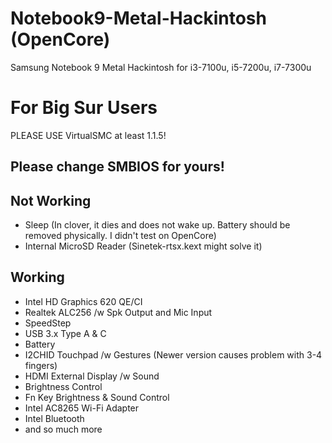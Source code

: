 # Notebook9-Metal-Hackintosh (OpenCore)
Samsung Notebook 9 Metal Hackintosh
for i3-7100u, i5-7200u, i7-7300u

# For Big Sur Users

PLEASE USE VirtualSMC at least 1.1.5!

## Please change SMBIOS for yours!

## Not Working

- Sleep (In clover, it dies and does not wake up. Battery should be removed physically. I didn't test on OpenCore)
- Internal MicroSD Reader (Sinetek-rtsx.kext might solve it)

## Working

- Intel HD Graphics 620 QE/CI
- Realtek ALC256 /w Spk Output and Mic Input
- SpeedStep
- USB 3.x Type A & C
- Battery
- I2CHID Touchpad /w Gestures (Newer version causes problem with 3-4 fingers)
- HDMI External Display /w Sound
- Brightness Control
- Fn Key Brightness & Sound Control
- Intel AC8265 Wi-Fi Adapter
- Intel Bluetooth
- and so much more
